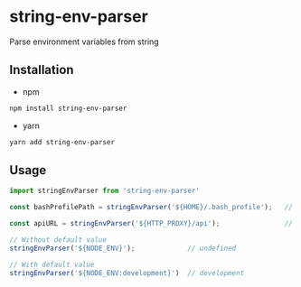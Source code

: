 # string-env-parser
Parse environment variables from string

## Installation
- npm
```bash
npm install string-env-parser
```

- yarn
```bash
yarn add string-env-parser
```

## Usage
```js
import stringEnvParser from 'string-env-parser'

const bashProfilePath = stringEnvParser('${HOME}/.bash_profile');   // /your/home/.bash_profile

const apiURL = stringEnvParser('${HTTP_PROXY}/api');                // http://proxy.url/api

// Without default value
stringEnvParser('${NODE_ENV}');             // undefined

// With default value
stringEnvParser('${NODE_ENV:development}')  // development
```
